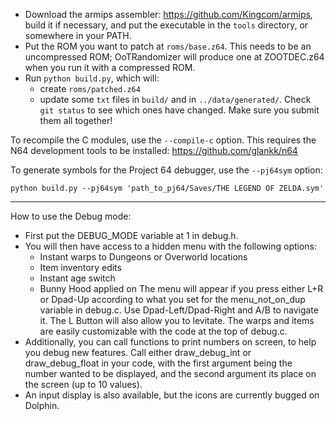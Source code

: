 - Download the armips assembler: <https://github.com/Kingcom/armips>, build it if necessary, and put the executable in the `tools` directory, or somewhere in your PATH.
- Put the ROM you want to patch at `roms/base.z64`. This needs to be an uncompressed ROM; OoTRandomizer will produce one at ZOOTDEC.z64 when you run it with a compressed ROM.
- Run `python build.py`, which will:
  - create `roms/patched.z64`
  - update some `txt` files in `build/` and in `../data/generated/`. Check `git status` to see which ones have changed. Make sure you submit them all together!

To recompile the C modules, use the `--compile-c` option. This requires the N64 development tools to be installed: <https://github.com/glankk/n64>

To generate symbols for the Project 64 debugger, use the `--pj64sym` option:

    python build.py --pj64sym 'path_to_pj64/Saves/THE LEGEND OF ZELDA.sym'

--------------------------------------------------------------------------

How to use the Debug mode: 
- First put the DEBUG_MODE variable at 1 in debug.h.
- You will then have access to a hidden menu with the following options:
  - Instant warps to Dungeons or Overworld locations
  - Item inventory edits
  - Instant age switch
  - Bunny Hood applied on
The menu will appear if you press either L+R or Dpad-Up according to what you set for the menu_not_on_dup variable in debug.c.
Use Dpad-Left/Dpad-Right and A/B to navigate it.
The L Button will also allow you to levitate.
The warps and items are easily customizable with the code at the top of debug.c.
- Additionally, you can call functions to print numbers on screen, to help you debug new features.
Call either draw_debug_int or draw_debug_float in your code, with the first argument being the number wanted to be displayed, and the 
second argument its place on the screen (up to 10 values).
- An input display is also available, but the icons are currently bugged on Dolphin.